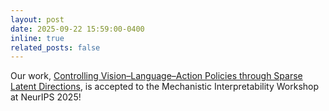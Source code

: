 ```yaml
---
layout: post
date: 2025-09-22 15:59:00-0400
inline: true
related_posts: false
---
```


Our work, [Controlling Vision–Language–Action Policies through Sparse Latent Directions](https://momin-ahmad-khan.github.io/assets/pdf/NeurIPS_mechanistic_interpretability.pdf), is accepted to the Mechanistic Interpretability Workshop at NeurIPS 2025!
